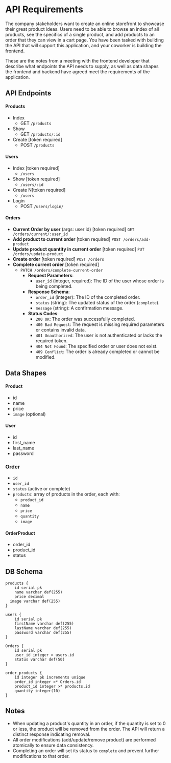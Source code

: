# API Requirements
The company stakeholders want to create an online storefront to showcase their great product ideas. Users need to be able to browse an index of all products, see the specifics of a single product, and add products to an order that they can view in a cart page. You have been tasked with building the API that will support this application, and your coworker is building the frontend.

These are the notes from a meeting with the frontend developer that describe what endpoints the API needs to supply, as well as data shapes the frontend and backend have agreed meet the requirements of the application.

## API Endpoints
#### Products
- Index
  - GET `/products`
- Show
  - GET `/products/:id`
- Create [token required]
  - POST `/products`


#### Users
- Index [token required]
  - `/users`
- Show [token required]
  - `/users/:id`
- Create N[token required]
  - `/users`
- Login
  - POST `/users/login/`

#### Orders
- **Current Order by user** (args: user id) [token required]
  `GET /orders/current/:user_id`
- **Add product to current order** [token required]
  `POST /orders/add-product`
- **Update product quantity in current order** [token required]
  `PUT /orders/update-product`
- **Create order** [token required]
  `POST /orders`
- **Complete current order** [token required]
  - `PATCH /orders/complete-current-order`
    - **Request Parameters**:
      - `user_id` (integer, required): The ID of the user whose order is being completed.
    - **Response Schema**:
      - `order_id` (integer): The ID of the completed order.
      - `status` (string): The updated status of the order (`complete`).
      - `message` (string): A confirmation message.
    - **Status Codes**:
      - `200 OK`: The order was successfully completed.
      - `400 Bad Request`: The request is missing required parameters or contains invalid data.
      - `401 Unauthorized`: The user is not authenticated or lacks the required token.
      - `404 Not Found`: The specified order or user does not exist.
      - `409 Conflict`: The order is already completed or cannot be modified.



## Data Shapes
#### Product
-  id
- name
- price
- `image` (optional)


#### User
- id
- first_name
- last_name
- password

### Order
- `id`
- `user_id`
- `status` (active or complete)
- `products`: array of products in the order, each with:
  - `product_id`
  - `name`
  - `price`
  - `quantity`
  - `image`

#### OrderProduct
- order_id
- product_id
- status

## DB Schema

```
products {
	id serial pk
	name varchar def(255)
	price decimal
  image varchar def(255)
}

users {
	id serial pk
	firstName varchar def(255)
	lastName varchar def(255)
	password varchar def(255)
}

Orders {
	id serial pk
	user_id integer > users.id
	status varchar def(50)
}

order_products {
	id integer pk increments unique
	order_id integer >* Orders.id
	product_id integer >* products.id
	quantity integer(10)
}
```

## Notes

- When updating a product's quantity in an order, if the quantity is set to 0 or less, the product will be removed from the order. The API will return a distinct response indicating removal.
- All order modifications (add/update/remove product) are performed atomically to ensure data consistency.
- Completing an order will set its status to `complete` and prevent further modifications to that order.
